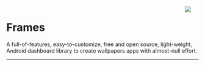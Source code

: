 <img src="raw/images/app_logo.png" align="right" hspace="20" />

Frames
======

A full-of-features, easy-to-customize, free and open source, light-weight, Android dashboard library to create wallpapers apps with almost-null effort.

---